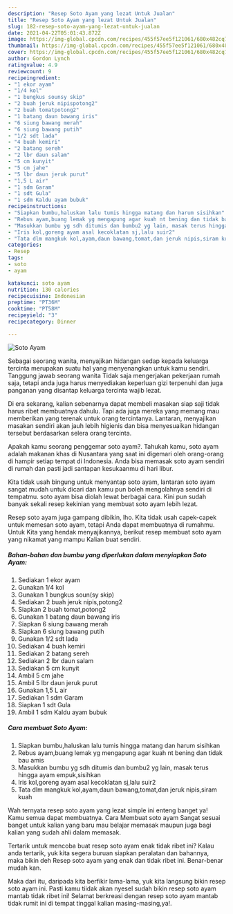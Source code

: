 ```yaml
---
description: "Resep Soto Ayam yang lezat Untuk Jualan"
title: "Resep Soto Ayam yang lezat Untuk Jualan"
slug: 182-resep-soto-ayam-yang-lezat-untuk-jualan
date: 2021-04-22T05:01:43.872Z
image: https://img-global.cpcdn.com/recipes/455f57ee5f121061/680x482cq70/soto-ayam-foto-resep-utama.jpg
thumbnail: https://img-global.cpcdn.com/recipes/455f57ee5f121061/680x482cq70/soto-ayam-foto-resep-utama.jpg
cover: https://img-global.cpcdn.com/recipes/455f57ee5f121061/680x482cq70/soto-ayam-foto-resep-utama.jpg
author: Gordon Lynch
ratingvalue: 4.9
reviewcount: 9
recipeingredient:
- "1 ekor ayam"
- "1/4 kol"
- "1 bungkus sounsy skip"
- "2 buah jeruk nipispotong2"
- "2 buah tomatpotong2"
- "1 batang daun bawang iris"
- "6 siung bawang merah"
- "6 siung bawang putih"
- "1/2 sdt lada"
- "4 buah kemiri"
- "2 batang sereh"
- "2 lbr daun salam"
- "5 cm kunyit"
- "5 cm jahe"
- "5 lbr daun jeruk purut"
- "1,5 L air"
- "1 sdm Garam"
- "1 sdt Gula"
- "1 sdm Kaldu ayam bubuk"
recipeinstructions:
- "Siapkan bumbu,haluskan lalu tumis hingga matang dan harum sisihkan"
- "Rebus ayam,buang lemak yg mengapung agar kuah nt bening dan tidak bau amis"
- "Masukkan bumbu yg sdh ditumis dan bumbu2 yg lain, masak terus hingga ayam empuk,sisihkan"
- "Iris kol,goreng ayam asal kecoklatan sj,lalu suir2"
- "Tata dlm mangkuk kol,ayam,daun bawang,tomat,dan jeruk nipis,siram kuah"
categories:
- Resep
tags:
- soto
- ayam

katakunci: soto ayam 
nutrition: 130 calories
recipecuisine: Indonesian
preptime: "PT36M"
cooktime: "PT58M"
recipeyield: "3"
recipecategory: Dinner

---
```



![Soto Ayam](https://img-global.cpcdn.com/recipes/455f57ee5f121061/680x482cq70/soto-ayam-foto-resep-utama.jpg)

Sebagai seorang wanita, menyajikan hidangan sedap kepada keluarga tercinta merupakan suatu hal yang menyenangkan untuk kamu sendiri. Tanggung jawab seorang  wanita Tidak saja mengerjakan pekerjaan rumah saja, tetapi anda juga harus menyediakan keperluan gizi terpenuhi dan juga panganan yang disantap keluarga tercinta wajib lezat.

Di era  sekarang, kalian sebenarnya dapat membeli masakan siap saji tidak harus ribet membuatnya dahulu. Tapi ada juga mereka yang memang mau memberikan yang terenak untuk orang tercintanya. Lantaran, menyajikan masakan sendiri akan jauh lebih higienis dan bisa menyesuaikan hidangan tersebut berdasarkan selera orang tercinta. 



Apakah kamu seorang penggemar soto ayam?. Tahukah kamu, soto ayam adalah makanan khas di Nusantara yang saat ini digemari oleh orang-orang di hampir setiap tempat di Indonesia. Anda bisa memasak soto ayam sendiri di rumah dan pasti jadi santapan kesukaanmu di hari libur.

Kita tidak usah bingung untuk menyantap soto ayam, lantaran soto ayam sangat mudah untuk dicari dan kamu pun boleh mengolahnya sendiri di tempatmu. soto ayam bisa diolah lewat berbagai cara. Kini pun sudah banyak sekali resep kekinian yang membuat soto ayam lebih lezat.

Resep soto ayam juga gampang dibikin, lho. Kita tidak usah capek-capek untuk memesan soto ayam, tetapi Anda dapat membuatnya di rumahmu. Untuk Kita yang hendak menyajikannya, berikut resep membuat soto ayam yang nikamat yang mampu Kalian buat sendiri.

<!--inarticleads1-->

##### Bahan-bahan dan bumbu yang diperlukan dalam menyiapkan Soto Ayam:

1. Sediakan 1 ekor ayam
1. Gunakan 1/4 kol
1. Gunakan 1 bungkus soun(sy skip)
1. Sediakan 2 buah jeruk nipis,potong2
1. Siapkan 2 buah tomat,potong2
1. Gunakan 1 batang daun bawang iris
1. Siapkan 6 siung bawang merah
1. Siapkan 6 siung bawang putih
1. Gunakan 1/2 sdt lada
1. Sediakan 4 buah kemiri
1. Sediakan 2 batang sereh
1. Sediakan 2 lbr daun salam
1. Sediakan 5 cm kunyit
1. Ambil 5 cm jahe
1. Ambil 5 lbr daun jeruk purut
1. Gunakan 1,5 L air
1. Sediakan 1 sdm Garam
1. Siapkan 1 sdt Gula
1. Ambil 1 sdm Kaldu ayam bubuk




<!--inarticleads2-->

##### Cara membuat Soto Ayam:

1. Siapkan bumbu,haluskan lalu tumis hingga matang dan harum sisihkan
1. Rebus ayam,buang lemak yg mengapung agar kuah nt bening dan tidak bau amis
1. Masukkan bumbu yg sdh ditumis dan bumbu2 yg lain, masak terus hingga ayam empuk,sisihkan
1. Iris kol,goreng ayam asal kecoklatan sj,lalu suir2
1. Tata dlm mangkuk kol,ayam,daun bawang,tomat,dan jeruk nipis,siram kuah




Wah ternyata resep soto ayam yang lezat simple ini enteng banget ya! Kamu semua dapat membuatnya. Cara Membuat soto ayam Sangat sesuai banget untuk kalian yang baru mau belajar memasak maupun juga bagi kalian yang sudah ahli dalam memasak.

Tertarik untuk mencoba buat resep soto ayam enak tidak ribet ini? Kalau anda tertarik, yuk kita segera buruan siapkan peralatan dan bahannya, maka bikin deh Resep soto ayam yang enak dan tidak ribet ini. Benar-benar mudah kan. 

Maka dari itu, daripada kita berfikir lama-lama, yuk kita langsung bikin resep soto ayam ini. Pasti kamu tiidak akan nyesel sudah bikin resep soto ayam mantab tidak ribet ini! Selamat berkreasi dengan resep soto ayam mantab tidak rumit ini di tempat tinggal kalian masing-masing,ya!.

